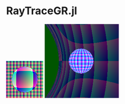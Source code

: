 # RayTraceGR.jl

![ray-traced Euclidean sphere](sphere.png "Euclidean Sphere")
![ray-traced relativistic sphere](sphere2.png "Relativistic Sphere")
